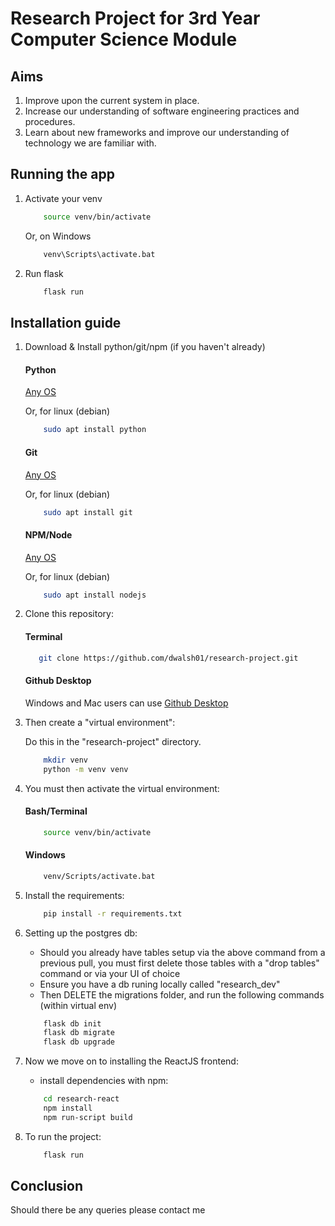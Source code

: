# Research Project for 3rd Year Computer Science Module

## Aims

1. Improve upon the current system in place.
2. Increase our understanding of software engineering practices and procedures.
3. Learn about new frameworks and improve our understanding of technology we are familiar with.

## Running the app

1.  Activate your venv

    ```bash
        source venv/bin/activate
    ```

    Or, on Windows

    ```bash
        venv\Scripts\activate.bat
    ```

2.  Run flask
    ```bash
        flask run
    ```

## Installation guide

1. Download & Install python/git/npm (if you haven't already)

   #### Python

   [Any OS](https://www.python.org/downloads/ "Python")

   Or, for linux (debian)

   ```bash
       sudo apt install python
   ```

   #### Git

   [Any OS](https://git-scm.com/downloads "Git")

   Or, for linux (debian)

   ```bash
       sudo apt install git
   ```

   #### NPM/Node

   [Any OS](https://nodejs.org/en/download/ "NPM")

   Or, for linux (debian)

   ```bash
       sudo apt install nodejs
   ```

2. Clone this repository:

   #### Terminal

   ```bash
      git clone https://github.com/dwalsh01/research-project.git
   ```

   #### Github Desktop

   Windows and Mac users can use [Github Desktop](https://desktop.github.com/ "Github Desktop")

3. Then create a "virtual environment":

   Do this in the "research-project" directory.

   ```bash
       mkdir venv
       python -m venv venv
   ```

4. You must then activate the virtual environment:

   #### Bash/Terminal

   ```bash
       source venv/bin/activate
   ```

   #### Windows

   ```bash
       venv/Scripts/activate.bat
   ```

5. Install the requirements:

   ```bash
       pip install -r requirements.txt
   ```

6. Setting up the postgres db:

   - Should you already have tables setup via the above command from a previous pull, you must first delete those tables with a "drop tables" command or via your UI of choice
   - Ensure you have a db runing locally called "research_dev"
   - Then DELETE the migrations folder, and run the following commands (within virtual env)

   ```bash
       flask db init
       flask db migrate
       flask db upgrade
   ```

7. Now we move on to installing the ReactJS frontend:

   - install dependencies with npm:

   ```bash
       cd research-react
       npm install
       npm run-script build
   ```

8. To run the project:
   ```bash
       flask run
   ```

## Conclusion

Should there be any queries please contact me
